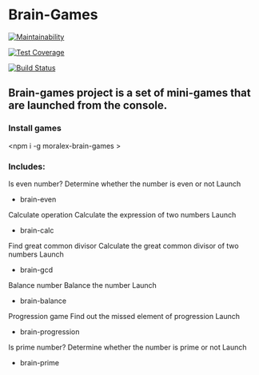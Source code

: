 # Brain-Games

[![Maintainability](https://api.codeclimate.com/v1/badges/41d2d6d5030c01098e25/maintainability)](https://codeclimate.com/github/mor-alex/project-lvl1-s308/maintainability)

[![Test Coverage](https://api.codeclimate.com/v1/badges/41d2d6d5030c01098e25/test_coverage)](https://codeclimate.com/github/mor-alex/project-lvl1-s308/test_coverage)

[![Build Status](https://travis-ci.org/mor-alex/project-lvl1-s308.svg?branch=master)](https://travis-ci.org/mor-alex/project-lvl1-s308)

## Brain-games project is a set of mini-games that are launched from the console.

### Install games

<npm i -g moralex-brain-games >

### Includes:

Is even number?
Determine whether the number is even or not
Launch
* brain-even

Calculate operation
Calculate the expression of two numbers
Launch
* brain-calc

Find great common divisor
Calculate the great common divisor of two numbers
Launch
* brain-gcd

Balance number
Balance the number
Launch
* brain-balance

Progression game
Find out the missed element of progression
Launch
* brain-progression

Is prime number?
Determine whether the number is prime or not
Launch
* brain-prime